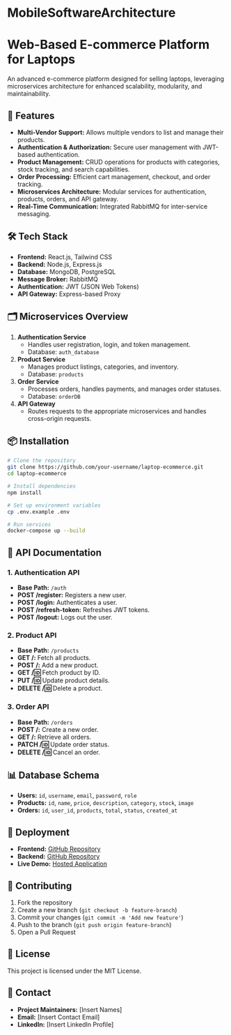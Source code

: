 # MobileSoftwareArchitecture

# Web-Based E-commerce Platform for Laptops

An advanced e-commerce platform designed for selling laptops, leveraging microservices architecture for enhanced scalability, modularity, and maintainability.

## 🚀 Features
- **Multi-Vendor Support:** Allows multiple vendors to list and manage their products.
- **Authentication & Authorization:** Secure user management with JWT-based authentication.
- **Product Management:** CRUD operations for products with categories, stock tracking, and search capabilities.
- **Order Processing:** Efficient cart management, checkout, and order tracking.
- **Microservices Architecture:** Modular services for authentication, products, orders, and API gateway.
- **Real-Time Communication:** Integrated RabbitMQ for inter-service messaging.

## 🛠️ Tech Stack
- **Frontend:** React.js, Tailwind CSS
- **Backend:** Node.js, Express.js
- **Database:** MongoDB, PostgreSQL
- **Message Broker:** RabbitMQ
- **Authentication:** JWT (JSON Web Tokens)
- **API Gateway:** Express-based Proxy

## 🗂️ Microservices Overview
1. **Authentication Service**
   - Handles user registration, login, and token management.
   - Database: `auth_database`
2. **Product Service**
   - Manages product listings, categories, and inventory.
   - Database: `products`
3. **Order Service**
   - Processes orders, handles payments, and manages order statuses.
   - Database: `orderDB`
4. **API Gateway**
   - Routes requests to the appropriate microservices and handles cross-origin requests.

## 📦 Installation
```bash
# Clone the repository
git clone https://github.com/your-username/laptop-ecommerce.git
cd laptop-ecommerce

# Install dependencies
npm install

# Set up environment variables
cp .env.example .env

# Run services
docker-compose up --build
```

## 📝 API Documentation
### 1. Authentication API
- **Base Path:** `/auth`
- **POST /register:** Registers a new user.
- **POST /login:** Authenticates a user.
- **POST /refresh-token:** Refreshes JWT tokens.
- **POST /logout:** Logs out the user.

### 2. Product API
- **Base Path:** `/products`
- **GET /:** Fetch all products.
- **POST /:** Add a new product.
- **GET /:id:** Fetch product by ID.
- **PUT /:id:** Update product details.
- **DELETE /:id:** Delete a product.

### 3. Order API
- **Base Path:** `/orders`
- **POST /:** Create a new order.
- **GET /:** Retrieve all orders.
- **PATCH /:id:** Update order status.
- **DELETE /:id:** Cancel an order.

## 📊 Database Schema
- **Users:** `id`, `username`, `email`, `password`, `role`
- **Products:** `id`, `name`, `price`, `description`, `category`, `stock`, `image`
- **Orders:** `id`, `user_id`, `products`, `total`, `status`, `created_at`

## 🔗 Deployment
- **Frontend:** [GitHub Repository](#)
- **Backend:** [GitHub Repository](#)
- **Live Demo:** [Hosted Application](#)

## 🤝 Contributing
1. Fork the repository
2. Create a new branch (`git checkout -b feature-branch`)
3. Commit your changes (`git commit -m 'Add new feature'`)
4. Push to the branch (`git push origin feature-branch`)
5. Open a Pull Request

## 📄 License
This project is licensed under the MIT License.

## 📧 Contact
- **Project Maintainers:** [Insert Names]
- **Email:** [Insert Contact Email]
- **LinkedIn:** [Insert LinkedIn Profile]

